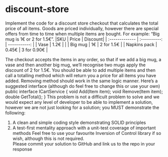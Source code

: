 # discount-store

Implement the code for a discount store checkout that calculates the total price of all items. Goods are priced individually, however there are special offers from time to time when multiple items are bought. For example: “Big mug is 1€ or 2 for 1.5€”.
|SKU | Price | Discount|
| :------------- | :----------: | -----------: |
| Vase	| 1.2€	| | 
| Big mug	| 1€	| 2 for 1.5€ | 
| Napkins pack	| 0.45€ |	3 for 0.90€ | 

The checkout accepts the items in any order, so that if we add a big mug, a vase and then another big mug, we’ll recognise two mugs apply the discount of 2 for 1.5€.  You should be able to add multiple items and then call a totalling method which will return you a price for all items you have added. Removing method should work in the same logic manner.
Here’s a suggested interface (although do feel free to change this or use your own)
public interface ICartService
{
    void Add(Item item);
    void Remove(Item item);
    double GetTotal();
}
This problem is not a difficult problem to solve and we would expect any level of developer to be able to implement a solution, however we are not just looking for a solution; you MUST demonstrate the following:
1. A clean and simple coding style demonstrating SOLID principles
2. A test-first mentality approach with a unit-test coverage of important methods
Feel free to use your favourite Inversion of Control library if so wish, although this is not required.  
Please commit your solution to GitHub and link us to the repo in your response
